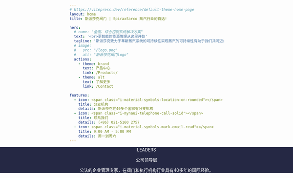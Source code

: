 ```yaml
---
# https://vitepress.dev/reference/default-theme-home-page
layout: home
title: 斯派莎克阀门 | SpiraxSarco 蒸汽行业的首选!

hero:
  # name: "全面、综合控制系统解决方案"
  text: '<br>更智能的能源管理从这里开始'
  tagline: '斯派莎克致力于革新蒸汽系统的可持续性实现蒸汽的可持续性有助于我们共同迈向碳中和的全球目标。 <br><br>'
  # image:
  #   src: "/logo.png"
  #   alt: "斯派莎克阀门logo"
  actions:
    - theme: brand
      text: 产品中心
      link: /Products/
    - theme: alt
      text: 了解更多
      link: /Contact

features:
  - icon: <span class="i-material-symbols-location-on-rounded"></span>
    title: 分支机构
    details: 斯派莎克在40多个国家有分支机构
  - icon: <span class="i-mynaui-telephone-call-solid"></span>
    title: 联系我们
    details: (+86) 021-5160 2757
  - icon: <span class="i-material-symbols-mark-email-read"></span>
    title: 9:00 AM - 5:00 PM
    details: 周一到周六
---
```


<script setup>
import { VPTeamMembers } from 'vitepress/theme'

const members = [
  {
    avatar: '/team/leader.jpg',
    name: 'William Sterling',
    title: '创始人、CEO兼主席'
  }
]
</script>

<FeatureSection />

<!-- 公司亮点 -->
<CompanyHighlights />

<div class="team-container full-width-container">
  <div class="team-container-overlay py-12">
    <div class="team-description text-sm font-bold">LEADERS</div>
    <p class="team-description text-4xl font-bold">公司领导层</p>
    <p class="team-description text-sm mx-auto">公认的企业管理专家，在阀门和执行机构行业具有40多年的国际经验。</p>
    <VPTeamMembers size="medium" :members="members" />
  </div>
</div>

<!-- 最新产品 -->
<ProductSection />

<style>
/* 全宽容器样式 */
.full-width-container {
  position: relative;
  width: 100vw;
  left: 50%;
  right: 50%;
  margin-left: -50vw;
  margin-right: -50vw;
}

.team-container {
  text-align: center;
  background: url('/images/home-leader.jpg') no-repeat fixed 0 0 / cover;
  color: white;
}
.team-container-overlay {
  background: rgb(7, 11, 43, 0.88);
}
.VPTeamMembers {
  display: flex;
  justify-content: center;
}
.VPTeamMembers .profile {
  background: transparent;
}
.VPTeamMembers .profile .avatar {
  width: 160px !important;
  height: 160px !important;
}
</style>
